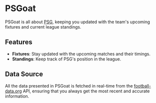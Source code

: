 # PSGoat

PSGoat is all about [PSG](https://en.wikipedia.org/wiki/Paris_Saint-Germain_F.C.), keeping you updated with the team's upcoming fixtures and current league standings.

## Features

- **Fixtures**: Stay updated with the upcoming matches and their timings.
- **Standings**: Keep track of PSG's position in the league.

## Data Source

All the data presented in PSGoat is fetched in real-time from the [football-data.org](https://www.football-data.org/) API, ensuring that you always get the most recent and accurate information.
